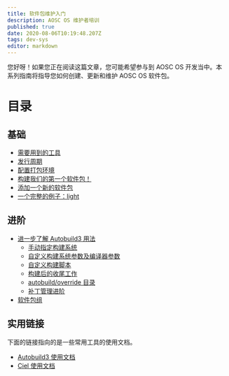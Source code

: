 ```yaml
---
title: 软件包维护入门
description: AOSC OS 维护者培训
published: true
date: 2020-08-06T10:19:48.207Z
tags: dev-sys
editor: markdown
---
```


您好呀！如果您正在阅读这篇文章，您可能希望参与到 AOSC OS 开发当中。本系列指南将指导您如何创建、更新和维护 AOSC OS 软件包。 

# 目录
## 基础
- [需要用到的工具](/zh/dev-sys-basics#需要用到的工具)
- [发行周期](/zh/dev-sys-basics#发行周期)
- [配置打包环境](/zh/dev-sys-basics#配置打包环境)
- [构建我们的第一个软件包！](/zh/dev-sys-basics#构建我们的第一个软件包)
- [添加一个新的软件包](/zh/dev-sys-basics#添加一个新的软件包)
- [一个完整的例子：light](/zh/dev-sys-basics#一个完整的例子light)

## 进阶
- [进一步了解 Autobuild3 用法](/en/dev-sys-advanced-techniques#advanced-operations-in-autobuild-3)
	- [手动指定构建系统](/en/dev-sys-advanced-techniques#manually-select-different-build-systems)
	- [自定义构建系统参数及编译器参数](/en/dev-sys-advanced-techniques#custom-build-system-compiler-parameters)
	- [自定义构建脚本](/en/dev-sys-advanced-techniques#custom-build-scripts)
	- [构建后的收尾工作](/en/dev-sys-advanced-techniques#post-build-tweaks)
	- [autobuild/override 目录](/en/dev-sys-advanced-techniques#the-autobuild-override-directory)
	- [补丁管理进阶](https://wiki.aosc.io/en/dev-sys-advanced-techniques#advanced-patch-management)
- [软件包组](/en/dev-sys-advanced-techniques#dealing-with-package-groups)

## 实用链接

下面的链接指向的是一些常用工具的使用文档。

- [Autobuild3 使用文档](/en/dev-sys-autobuild3-manual)
- [Ciel 使用文档](/en/dev-sys-ciel-manual)